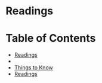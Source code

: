 # Readings

# Table of Contents

 - [Readings]()
 - 
 - [Things to Know](Thingstoknow.md)
- [Readings](#readings)
